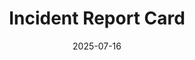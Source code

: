 ---
title: "Incident Report Card"
date: 2025-07-16
img: "cover.webp"
slug: "incident-report-card"
description: "Incident report UI card showing user info, server errors with timestamps, and an investigation note. Designed for clarity and fast triage."
tags: ["Figma", "Portfolio"]
published: true
featured: true
more: false
---